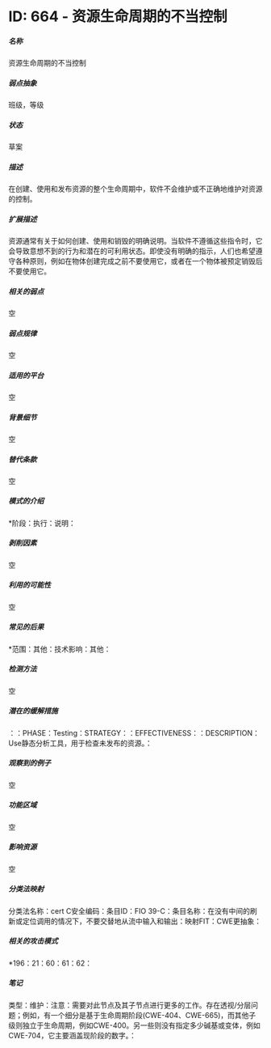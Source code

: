 # ID: 664 - 资源生命周期的不当控制
<h5>名称</h5>资源生命周期的不当控制
<h5>弱点抽象</h5>班级，等级
<h5>状态</h5>草案
<h5>描述</h5>在创建、使用和发布资源的整个生命周期中，软件不会维护或不正确地维护对资源的控制。
<h5>扩展描述</h5>资源通常有关于如何创建、使用和销毁的明确说明。当软件不遵循这些指令时，它会导致意想不到的行为和潜在的可利用状态。即使没有明确的指示，人们也希望遵守各种原则，例如在物体创建完成之前不要使用它，或者在一个物体被预定销毁后不要使用它。
<h5>相关的弱点</h5>空
<h5>弱点规律</h5>空
<h5>适用的平台</h5>空
<h5>背景细节</h5>空
<h5>替代条款</h5>空
<h5>模式的介绍</h5>*阶段：执行：说明：
<h5>剥削因素</h5>空
<h5>利用的可能性</h5>空
<h5>常见的后果</h5>*范围：其他：技术影响：其他：
<h5>检测方法</h5>空
<h5>潜在的缓解措施</h5>：：PHASE：Testing：STRATEGY：：EFFECTIVENESS：：DESCRIPTION：Use静态分析工具，用于检查未发布的资源。：
<h5>观察到的例子</h5>空
<h5>功能区域</h5>空
<h5>影响资源</h5>空
<h5>分类法映射</h5>分类法名称：cert C安全编码：条目ID：FIO 39-C：条目名称：在没有中间的刷新或定位调用的情况下，不要交替地从流中输入和输出：映射FIT：CWE更抽象：
<h5>相关的攻击模式</h5>*196：21：60：61：62：
<h5>笔记</h5>类型：维护：注意：需要对此节点及其子节点进行更多的工作。存在透视/分层问题；例如，有一个细分是基于生命周期阶段(CWE-404、CWE-665)，而其他子级则独立于生命周期，例如CWE-400。另一些则没有指定多少碱基或变体，例如CWE-704，它主要涵盖现阶段的数字。：

